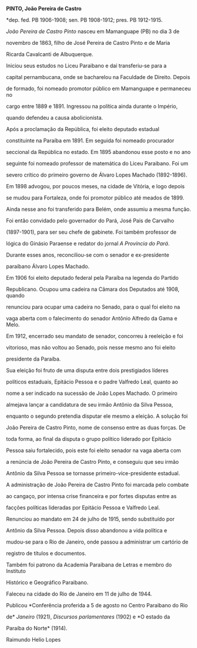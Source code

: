 **PINTO, João Pereira de Castro**



\*dep. fed. PB 1906-1908; sen. PB 1908-1912; pres. PB 1912-1915.



*João Pereira de Castro Pinto* nasceu em Mamanguape (PB) no dia 3 de

novembro de 1863, filho de José Pereira de Castro Pinto e de Maria

Ricarda Cavalcanti de Albuquerque.



Iniciou seus estudos no Liceu Paraibano e daí transferiu-se para a

capital pernambucana, onde se bacharelou na Faculdade de Direito. Depois

de formado, foi nomeado promotor público em Mamanguape e permaneceu no

cargo entre 1889 e 1891. Ingressou na política ainda durante o Império,

quando defendeu a causa abolicionista.



Após a proclamação da República, foi eleito deputado estadual

constituinte na Paraíba em 1891. Em seguida foi nomeado procurador

seccional da República no estado. Em 1895 abandonou esse posto e no ano

seguinte foi nomeado professor de matemática do Liceu Paraibano. Foi um

severo crítico do primeiro governo de Álvaro Lopes Machado (1892-1896).

Em 1898 advogou, por poucos meses, na cidade de Vitória, e logo depois

se mudou para Fortaleza, onde foi promotor público até meados de 1899.

Ainda nesse ano foi transferido para Belém, onde assumiu a mesma função.

Foi então convidado pelo governador do Pará, José Pais de Carvalho

(1897-1901), para ser seu chefe de gabinete. Foi também professor de

lógica do Ginásio Paraense e redator do jornal *A Província do Pará*.

Durante esses anos, reconciliou-se com o senador e ex-presidente

paraibano Álvaro Lopes Machado.



Em 1906 foi eleito deputado federal pela Paraíba na legenda do Partido

Republicano. Ocupou uma cadeira na Câmara dos Deputados até 1908, quando

renunciou para ocupar uma cadeira no Senado, para o qual foi eleito na

vaga aberta com o falecimento do senador Antônio Alfredo da Gama e Melo.

Em 1912, encerrado seu mandato de senador, concorreu à reeleição e foi

vitorioso, mas não voltou ao Senado, pois nesse mesmo ano foi eleito

presidente da Paraíba.



Sua eleição foi fruto de uma disputa entre dois prestigiados líderes

políticos estaduais, Epitácio Pessoa e o padre Valfredo Leal, quanto ao

nome a ser indicado na sucessão de João Lopes Machado. O primeiro

almejava lançar a candidatura de seu irmão Antônio da Silva Pessoa,

enquanto o segundo pretendia disputar ele mesmo a eleição. A solução foi

João Pereira de Castro Pinto, nome de consenso entre as duas forças. De

toda forma, ao final da disputa o grupo político liderado por Epitácio

Pessoa saiu fortalecido, pois este foi eleito senador na vaga aberta com

a renúncia de João Pereira de Castro Pinto, e conseguiu que seu irmão

Antônio da Silva Pessoa se tornasse primeiro-vice-presidente estadual.



A administração de João Pereira de Castro Pinto foi marcada pelo combate

ao cangaço, por intensa crise financeira e por fortes disputas entre as

facções políticas lideradas por Epitácio Pessoa e Valfredo Leal.

Renunciou ao mandato em 24 de julho de 1915, sendo substituído por

Antônio da Silva Pessoa. Depois disso abandonou a vida política e

mudou-se para o Rio de Janeiro, onde passou a administrar um cartório de

registro de títulos e documentos.



Também foi patrono da Academia Paraibana de Letras e membro do Instituto

Histórico e Geográfico Paraibano.



Faleceu na cidade do Rio de Janeiro em 11 de julho de 1944.



Publicou *Conferência proferida a 5 de agosto no Centro Paraibano do Rio

de* *Janeiro* (1921), *Discursos parlamentares* (1902) e *O estado da

Paraíba do Norte* (1914).



Raimundo Helio Lopes



